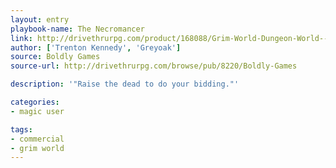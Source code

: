 ```yaml
---
layout: entry
playbook-name: The Necromancer
link: http://drivethrurpg.com/product/168088/Grim-World-Dungeon-World--Fate-Core-Supplement
author: ['Trenton Kennedy', 'Greyoak']
source: Boldly Games
source-url: http://drivethrurpg.com/browse/pub/8220/Boldly-Games

description: '"Raise the dead to do your bidding."'

categories:
- magic user

tags:
- commercial
- grim world
---
```

